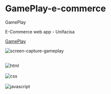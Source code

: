 # GamePlay-e-commerce
GamePlay 

E-Commerce web app - Unifacisa

[GamePlay](https://gameplay-ecommerce.netlify.app/)

![screen-capture-gameplay](https://github.com/user-attachments/assets/d92f89da-cd93-454d-9e4e-04f6e5b37c09)

<div style="display: inline_block"><br/>
 <img align="center" alt="html" src="https://img.shields.io/badge/html5-%23E34F26.svg?style=for-the-badge&logo=html5&logoColor=white"/>	
</div>
<div style="display: inline_block"><br/>
 <img align="center" alt="css" src="https://img.shields.io/badge/css3-%231572B6.svg?style=for-the-badge&logo=css3&logoColor=white"/>	
</div>
<div style="display: inline_block"><br/>
 <img align="center" alt="javascript" src="https://img.shields.io/badge/JavaScript-F7DF1E?style=for-the-badge&logo=javascript&logoColor=black"/>	
</div><br>
